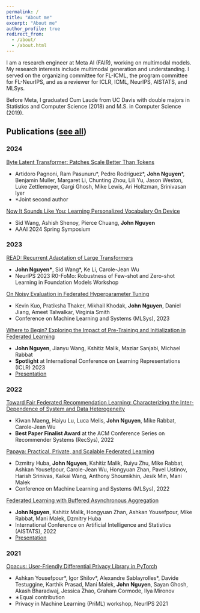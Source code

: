 ```yaml
---
permalink: /
title: "About me"
excerpt: "About me"
author_profile: true
redirect_from: 
  - /about/
  - /about.html
---
```


I am a research engineer at Meta AI (FAIR), working on multimodal models. My research interests include multimodal generation and understanding. I served on the organizing committee for FL-ICML, the program committee for FL-NeurIPS, and as a reviewer for ICLR, ICML, NeurIPS, AISTATS, and MLSys.

Before Meta, I graduated Cum Laude from UC Davis with double majors in Statistics and Computer Science (2018) and M.S. in Computer Science (2019). 

## Publications ([see all](https://scholar.google.com/citations?user=3CTTUYgAAAAJ&hl=en))

### 2024

[Byte Latent Transformer: Patches Scale Better Than Tokens](https://arxiv.org/pdf/2412.09871)

* Artidoro Pagnoni, Ram Pasunuru*, Pedro Rodriguez*, **John Nguyen***, Benjamin Muller, Margaret Li, Chunting Zhou, Lili Yu, Jason Weston, Luke Zettlemoyer, Gargi Ghosh, Mike Lewis, Ari Holtzman, Srinivasan Iyer
* *Joint second author

[Now It Sounds Like You: Learning Personalized Vocabulary On Device](https://arxiv.org/abs/2305.03584)

* Sid Wang, Ashish Shenoy, Pierce Chuang, **John Nguyen**
* AAAI 2024 Spring Symposium

### 2023

[READ: Recurrent Adaptation of Large Transformers](https://arxiv.org/abs/2305.15348)

* **John Nguyen\***, Sid Wang*, Ke Li, Carole-Jean Wu
* NeurIPS 2023 R0-FoMo: Robustness of Few-shot and Zero-shot Learning in Foundation Models Workshop

[On Noisy Evaluation in Federated Hyperparameter Tuning](https://arxiv.org/abs/2212.08930)

* Kevin Kuo, Pratiksha Thaker, Mikhail Khodak, **John Nguyen**, Daniel Jiang, Ameet Talwalkar, Virginia Smith
* Conference on Machine Learning and Systems (MLSys), 2023

[Where to Begin? Exploring the Impact of Pre-Training and Initialization in Federated Learning](https://arxiv.org/abs/2210.08090)

* **John Nguyen**, Jianyu Wang, Kshitiz Malik, Maziar Sanjabi, Michael Rabbat
* **Spotlight** at International Conference on Learning Representations (ICLR) 2023
* [Presentation](https://youtu.be/1DuW_IeWpIQ)

### 2022

[Toward Fair Federated Recommendation Learning: Characterizing the Inter-Dependence of System and Data Heterogeneity](https://arxiv.org/abs/2206.02633)

* Kiwan Maeng, Haiyu Lu, Luca Melis, **John Nguyen**, Mike Rabbat, Carole-Jean Wu
* **Best Paper Finalist Award** at the ACM Conference Series on Recommender Systems (RecSys), 2022

[Papaya: Practical, Private, and Scalable Federated Learning](https://proceedings.mlsys.org/paper/2022/file/f340f1b1f65b6df5b5e3f94d95b11daf-Paper.pdf)

* Dzmitry Huba, **John Nguyen**, Kshitiz Malik, Ruiyu Zhu, Mike Rabbat, Ashkan Yousefpour, Carole-Jean Wu, Hongyuan Zhan, Pavel Ustinov, Harish Srinivas, Kaikai Wang, Anthony Shoumikhin, Jesik Min, Mani Malek
* Conference on Machine Learning and Systems (MLSys), 2022

[Federated Learning with Buffered Asynchronous Aggregation](https://proceedings.mlr.press/v151/nguyen22b/nguyen22b.pdf)

* **John Nguyen**, Kshitiz Malik, Hongyuan Zhan, Ashkan Yousefpour, Mike Rabbat, Mani Malek, Dzmitry Huba
* International Conference on Artificial Intelligence and Statistics (AISTATS), 2022
* [Presentation](https://www.youtube.com/watch?v=Ui-OGUAieNY)

### 2021

[Opacus: User-Friendly Differential Privacy Library in PyTorch](https://arxiv.org/pdf/2109.12298.pdf)

* Ashkan Yousefpour\*, Igor Shilov\*, Alexandre Sablayrolles\*, Davide Testuggine, Karthik Prasad, Mani Malek, **John Nguyen**, Sayan Ghosh, Akash Bharadwaj, Jessica Zhao, Graham Cormode, Ilya Mironov
* ∗Equal contribution
* Privacy in Machine Learning (PriML) workshop, NeurIPS 2021
